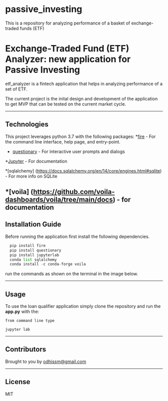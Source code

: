 # passive_investing
This is a repository for analyzing performance of a basket of exchange-traded funds (ETF)


# Exchange-Traded Fund (ETF) Analyzer: new application for Passive Investing

etf_analyzer is a fintech application that helps in analyzing performance of a set of ETF.
 

The current project is the inital design and development of the application to get MVP that can be tested on the current market cycle.

---

## Technologies

This project leverages python 3.7 with the following packages:
*[fire](https://github.com/google/python-fire) - For the command line interface, help page, and entry-point.

* [questionary](https://github.com/tmbo/questionary) - For interactive user prompts and dialogs

*[Jupyter](https://jupyter.org/documentation) - For documentation

*[sqlalchemy] (https://docs.sqlalchemy.org/en/14/core/engines.html#sqlite) - For more info on SQLite

*[voila] (https://github.com/voila-dashboards/voila/tree/main/docs) - for documentation
---

## Installation Guide

Before running the application first install the following dependencies.

```python
  pip install fire
  pip install questionary
  pip install jupyterlab
  conda list sqlalchemy
  conda install -c conda-forge voila
```
run the commands as shown on the terminal in the image below.

---

## Usage

To use the loan qualifier application simply clone the repository and run the **app.py** with the:

```jupyter
from command line type

jupyter lab
```

---

## Contributors

Brought to you by odhissm@gmail.com

---

## License

MIT